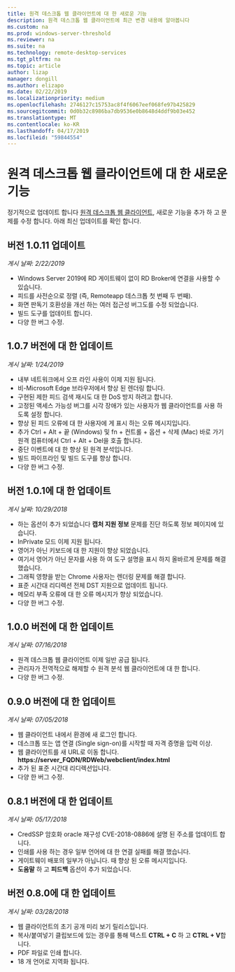```yaml
---
title: 원격 데스크톱 웹 클라이언트에 대 한 새로운 기능
description: 원격 데스크톱 웹 클라이언트에 최근 변경 내용에 알아봅니다
ms.custom: na
ms.prod: windows-server-threshold
ms.reviewer: na
ms.suite: na
ms.technology: remote-desktop-services
ms.tgt_pltfrm: na
ms.topic: article
author: lizap
manager: dongill
ms.author: elizapo
ms.date: 02/22/2019
ms.localizationpriority: medium
ms.openlocfilehash: 2746127c15753ac8f4f6067eef068fe97b425829
ms.sourcegitcommit: 0d0b32c8986ba7db9536e0b8648d4ddf9b03e452
ms.translationtype: MT
ms.contentlocale: ko-KR
ms.lasthandoff: 04/17/2019
ms.locfileid: "59844554"
---
```

# <a name="whats-new-for-the-remote-desktop-web-client"></a>원격 데스크톱 웹 클라이언트에 대 한 새로운 기능

정기적으로 업데이트 합니다 [원격 데스크톱 웹 클라이언트](remote-desktop-web-client.md), 새로운 기능을 추가 하 고 문제를 수정 합니다. 아래 최신 업데이트를 확인 합니다.

## <a name="updates-for-version-1011"></a>버전 1.0.11 업데이트
*게시 날짜: 2/22/2019*

- Windows Server 2019에 RD 게이트웨이 없이 RD Broker에 연결을 사용할 수 있습니다.
- 피드를 사전순으로 정렬 (즉, Remoteapp 데스크톱 첫 번째 두 번째).
- 화면 판독기 호환성을 개선 하는 여러 접근성 버그도를 수정 되었습니다.
- 빌드 도구를 업데이트 합니다.
- 다양 한 버그 수정.

## <a name="updates-for-version-107"></a>1.0.7 버전에 대 한 업데이트
*게시 날짜: 1/24/2019*

- 내부 네트워크에서 오프 라인 사용이 이제 지원 됩니다.
- 비-Microsoft Edge 브라우저에서 향상 된 렌더링 합니다.
- 구현된 제한 피드 검색 재시도 대 한 DoS 방지 하려고 합니다.
- 고정된 액세스 가능성 버그를 시각 장애가 있는 사용자가 웹 클라이언트를 사용 하도록 설정 합니다.
- 향상 된 피드 오류에 대 한 사용자에 게 표시 하는 오류 메시지입니다.
- 추가 Ctrl + Alt + 끝 (Windows) 및 fn + 컨트롤 + 옵션 + 삭제 (Mac) 바로 가기 원격 컴퓨터에서 Ctrl + Alt + Del을 호출 합니다.
- 중단 이벤트에 대 한 향상 된 원격 분석입니다. 
- 빌드 파이프라인 및 빌드 도구를 향상 합니다.
- 다양 한 버그 수정.

## <a name="updates-for-version-101"></a>버전 1.0.1에 대 한 업데이트
*게시 날짜: 10/29/2018*

- 하는 옵션이 추가 되었습니다 **캡처 지원 정보** 문제를 진단 하도록 정보 페이지에 있습니다.
- InPrivate 모드 이제 지원 됩니다.
- 영어가 아닌 키보드에 대 한 지원이 향상 되었습니다.
- 여기서 영어가 아닌 문자를 사용 하 여 도구 설명을 표시 하지 올바르게 문제를 해결 했습니다.
- 그래픽 영향을 받는 Chrome 사용자는 렌더링 문제를 해결 합니다.
- 표준 시간대 리디렉션 전체 DST 지원으로 업데이트 됩니다.
- 메모리 부족 오류에 대 한 오류 메시지가 향상 되었습니다.
- 다양 한 버그 수정.

## <a name="updates-for-version-100"></a>1.0.0 버전에 대 한 업데이트
*게시 날짜: 07/16/2018*

- 원격 데스크톱 웹 클라이언트 이제 일반 공급 됩니다.
- 관리자가 전역적으로 해제할 수 원격 분석 웹 클라이언트에 대 한 합니다.
- 다양 한 버그 수정.

## <a name="updates-for-version-090"></a>0.9.0 버전에 대 한 업데이트
*게시 날짜: 07/05/2018*

- 웹 클라이언트 내에서 환경에 새 로그인 합니다.
- 데스크톱 또는 앱 연결 (Single sign-on)를 시작할 때 자격 증명을 입력 이상.
- 웹 클라이언트를 새 URL로 이동 합니다. **https://server_FQDN/RDWeb/webclient/index.html**
- 추가 된 표준 시간대 리디렉션입니다.
- 다양 한 버그 수정.

## <a name="updates-for-version-081"></a>0.8.1 버전에 대 한 업데이트
*게시 날짜: 05/17/2018*

- CredSSP 암호화 oracle 재구성 CVE-2018-0886에 설명 된 주소를 업데이트 합니다.
- 인쇄를 사용 하는 경우 일부 언어에 대 한 연결 실패를 해결 했습니다.
- 게이트웨이 배포의 일부가 아닙니다. 때 향상 된 오류 메시지입니다.
- **도움말** 하 고 **피드백** 옵션이 추가 되었습니다.

## <a name="updates-for-version-080"></a>버전 0.8.0에 대 한 업데이트
*게시 날짜: 03/28/2018*

- 웹 클라이언트의 초기 공개 미리 보기 릴리스입니다.
- 복사/붙여넣기 클립보드에 있는 경우를 통해 텍스트 **CTRL + C** 하 고 **CTRL + V**합니다.
- PDF 파일로 인쇄 합니다.
- 18 개 언어로 지역화 됩니다.
 
